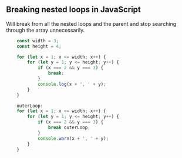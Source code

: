 ## Breaking nested loops in JavaScript

Will break from all the nested loops and the parent and stop searching through the array unnecessarily.

```js
    const width = 3;
    const height = 4;

    for (let x = 1; x <= width; x++) {
        for (let y = 1; y <= height; y++) {
            if (x === 2 && y === 3) {
                break;
            }
            console.log(x + ', ' + y);
        }
    }

    outerLoop:
    for (let x = 1; x <= width; x++) {
        for (let y = 1; y <= height; y++) {
            if (x === 2 && y === 3) {
                break outerLoop;
            }
            console.warn(x + ', ' + y);
        }
    }
```

